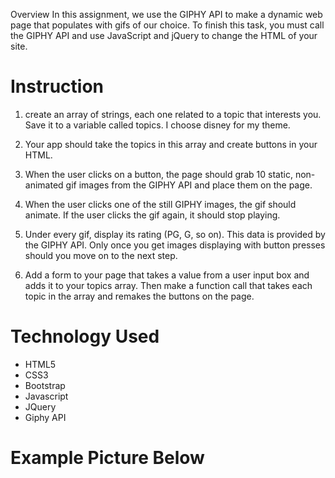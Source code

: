 Overview
In this assignment, we use the GIPHY API to make a dynamic web page that populates with gifs of our choice. To finish this task, you must call the GIPHY API and use JavaScript and jQuery to change the HTML of your site.

# Instruction

1. create an array of strings, each one related to a topic that interests you. Save it to a variable called topics. I choose disney for my theme.

2. Your app should take the topics in this array and create buttons in your HTML.

3. When the user clicks on a button, the page should grab 10 static, non-animated gif images from the GIPHY API and place them on the page.

4. When the user clicks one of the still GIPHY images, the gif should animate. If the user clicks the gif again, it should stop playing. 

5. Under every gif, display its rating (PG, G, so on).
This data is provided by the GIPHY API.
Only once you get images displaying with button presses should you move on to the next step.

6. Add a form to your page that takes a value from a user input box and adds it to your topics array. Then make a function call that takes each topic in the array and remakes the buttons on the page.

# Technology Used

* HTML5
* CSS3
* Bootstrap
* Javascript
* JQuery
* Giphy API 

# Example Picture Below


